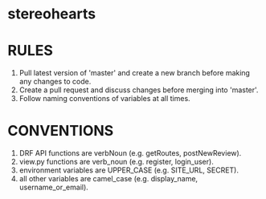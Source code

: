 # stereohearts

# RULES
1. Pull latest version of 'master' and create a new branch before making any changes to code.
2. Create a pull request and discuss changes before merging into 'master'.
3. Follow naming conventions of variables at all times.

# CONVENTIONS
1. DRF API functions are verbNoun (e.g. getRoutes, postNewReview).
2. view.py functions are verb_noun (e.g. register, login_user).
3. environment variables are UPPER_CASE (e.g. SITE_URL, SECRET).
4. all other variables are camel_case (e.g. display_name, username_or_email).

